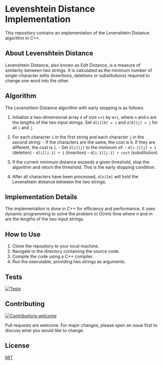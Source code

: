 # Levenshtein Distance Implementation
This repository contains an implementation of the Levenshtein Distance algorithm in C++. 

## About Levenshtein Distance
Levenshtein Distance, also known as Edit Distance, is a measure of similarity between two strings. It is calculated as the minimum number of single-character edits (insertions, deletions or substitutions) required to change one word into the other.
<!-- add the algorithm of calculation -->
## Algorithm

The Levenshtein Distance algorithm with early stopping is as follows:

1. Initialize a two-dimensional array `d` of size `n+1` by `m+1`, where `n` and `m` are the lengths of the two input strings. Set `d[i][0] = i` and `d[0][j] = j` for all `i` and `j`.

2. For each character `i` in the first string and each character `j` in the second string:
        - If the characters are the same, the cost is `0`. If they are different, the cost is `1`.
        - Set `d[i][j]` to the minimum of:
            - `d[i-1][j] + 1` (deletion)
            - `d[i][j-1] + 1` (insertion)
            - `d[i-1][j-1] + cost` (substitution)

3. If the current minimum distance exceeds a given threshold, stop the algorithm and return the threshold. This is the early stopping condition.

4. After all characters have been processed, `d[n][m]` will hold the Levenshtein distance between the two strings.


## Implementation Details
The implementation is done in C++ for efficiency and performance. It uses dynamic programming to solve the problem in O(nm) time where n and m are the lengths of the two input strings.

## How to Use
1. Clone the repository to your local machine.
2. Navigate to the directory containing the source code.
3. Compile the code using a C++ compiler.
4. Run the executable, providing two strings as arguments.

## Tests

[![Tests](https://img.shields.io/badge/tests-passing-brightgreen)](https://github.com/Behlil/Leveinshtein-Distance)


## Contributing
[![Contributions welcome](https://img.shields.io/badge/contributions-welcome-brightgreen.svg?style=flat)](https://github.com/behlil/Leveinshtein-Dtstance/pulls)

Pull requests are welcome. For major changes, please open an issue first to discuss what you would like to change.

## License
[MIT](https://choosealicense.com/licenses/mit/)